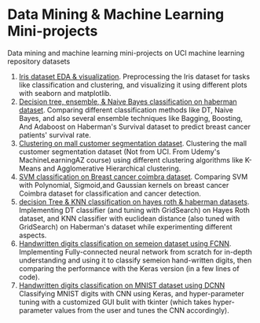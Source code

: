 # Data Mining & Machine Learning Mini-projects
Data mining and machine learning mini-projects on UCI machine learning repository datasets
1. [Iris dataset EDA & visualization](https://github.com/shsaronian/data-mining-machine-learning-mini-projects/tree/main/1.%20Iris%20dataset%20EDA%20%26%20visualization). Preprocessing the Iris dataset for tasks like classification and clustering, and visualizing it using different plots with seaborn and matplotlib.
2. [Decision tree, ensemble, & Naive Bayes classification on haberman dataset](https://github.com/shsaronian/data-mining-machine-learning-mini-projects/tree/main/2.%20Decision%20tree%2C%20ensemble%2C%20%26%20Naive%20Bayes%20classification%20on%20haberman%20dataset). Comparing different classification methods like DT, Naive Bayes, and also several ensemble techniques like Bagging, Boosting, And Adaboost on Haberman's Survival dataset to predict breast cancer patients' survival rate. 
3. [Clustering on mall customer segmentation dataset](https://github.com/shsaronian/data-mining-machine-learning-mini-projects/tree/main/3.%20Clustering%20on%20mall%20customer%20segmentation%20dataset). Clustering the mall customer segmentation dataset (Not from UCI. From Udemy's MachineLearningAZ course) using different clustering algorithms like K-Means and Agglomerative Hierarchical clustering.
4. [SVM classification on Breast cancer coimbra dataset](https://github.com/shsaronian/data-mining-machine-learning-mini-projects/tree/main/4.%20SVM%20classification%20on%20Breast%20cancer%20coimbra%20dataset). Comparing SVM with Polynomial, Sigmoid,and Gaussian kernels on breast cancer Coimbra dataset for classification and cancer detection.
5. [decision Tree & KNN classification on hayes roth & haberman datasets](https://github.com/shsaronian/data-mining-machine-learning-mini-projects/tree/main/5.%20decision%20Tree%20%26%20KNN%20classification%20on%20hayes%20roth%20%26%20haberman%20datasets). Implementing DT classifier (and tuning with GridSearch) on Hayes Roth dataset, and KNN classifier with euclidean distance (also tuned with GridSearch) on Haberman's dataset while experimenting different aspects.
6. [Handwritten digits classification on semeion dataset using FCNN](https://github.com/shsaronian/data-mining-machine-learning-mini-projects/blob/main/6.%20Handwritten%20digits%20classification%20on%20semeion%20dataset%20using%20FCNN/semeion.ipynb). Implementing Fully-connected neural network from scratch for in-depth understanding and using it to classify semeion hand-written digits, then comparing the performance with the Keras version (in a few lines of code).
7. [Handwritten digits classification on MNIST dataset using DCNN](https://github.com/shsaronian/data-mining-machine-learning-mini-projects/tree/main/7.%20Handwritten%20digits%20classification%20on%20MNIST%20dataset%20using%20DCNN) Classifying MNIST digits with CNN using Keras, and hyper-parameter tuning with a customized GUI bulit with tkinter (which takes hyper-parameter values from the user and tunes the CNN accordingly).
